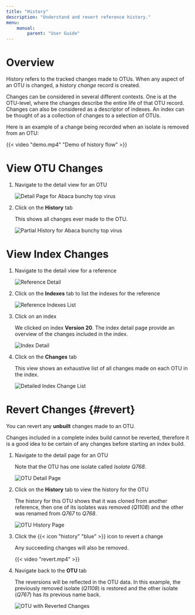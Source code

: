 ```yaml
---
title: "History"
description: "Understand and revert reference history."
menu:
    manual:
        parent: "User Guide"
---
```


# Overview

History refers to the tracked changes made to OTUs. When any aspect of an OTU is changed, a history _change_ record is created.

Changes can be considered in several different contexts. One is at the OTU-level, where the changes describe the entire life of that OTU record. Changes can also be considered as a descriptor of indexes. An index can be thought of as a collection of changes to a selection of OTUs.

Here is an example of a change being recorded when an isolate is removed from an OTU:

{{< video "demo.mp4" "Demo of history flow" >}}

# View OTU Changes

1. Navigate to the detail view for an OTU

    ![Detail Page for Abaca bunchy top virus](abtv_detail.png)

2. Click on the **History** tab

    This shows all changes ever made to the OTU.

    ![Partial History for Abaca bunchy top virus](abtv_history.png)

# View Index Changes

1. Navigate to the detail view for a reference

    ![Reference Detail](ref.png)

2. Click on the **Indexes** tab to list the indexes for the reference

    ![Reference Indexes List](index_list.png)

3. Click on an index

    We clicked on index **Version 20**. The index detail page provide an overview of the changes included in the index.

    ![Index Detail](index_detail.png)

4. Click on the **Changes** tab

    This view shows an exhaustive list of all changes made on each OTU in the index.

    ![Detailed Index Change List](index_changes.png)

# Revert Changes {#revert}

You can revert any **unbuilt** changes made to an OTU.

Changes included in a complete index build cannot be reverted, therefore it is a good idea to be certain of any changes before starting an index build.

1. Navigate to the detail page for an OTU

    Note that the OTU has one isolate called _Isolate Q768_.

    ![OTU Detail Page](abtv_detail_old.png)

2. Click on the **History** tab to view the history for the OTU

    The history for this OTU shows that it was cloned from another reference, then one of its isolates was removed (_Q1108_) and the other was renamed from _Q767_ to _Q768_.

    ![OTU History Page](abtv_history_before.png)

3. Click the {{< icon "history" "blue" >}} icon to revert a change

    Any succeeding changes will also be removed.

    {{< video "revert.mp4" >}}

4. Navigate back to the **OTU** tab

    The reversions will be reflected in the OTU data. In this example, the previously removed isolate (_Q1108_) is restored and the other isolate (_Q767_) has its previous name back.

    ![OTU with Reverted Changes](abtv_detail.png)
